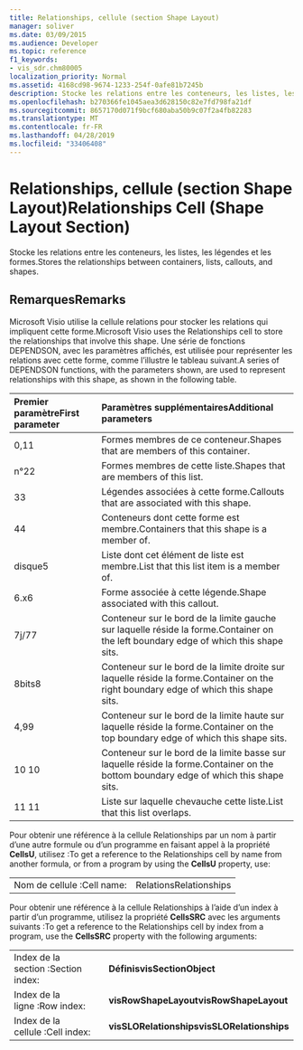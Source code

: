```yaml
---
title: Relationships, cellule (section Shape Layout)
manager: soliver
ms.date: 03/09/2015
ms.audience: Developer
ms.topic: reference
f1_keywords:
- vis_sdr.chm80005
localization_priority: Normal
ms.assetid: 4168cd98-9674-1233-254f-0afe81b7245b
description: Stocke les relations entre les conteneurs, les listes, les légendes et les formes.
ms.openlocfilehash: b270366fe1045aea3d628150c82e7fd798fa21df
ms.sourcegitcommit: 8657170d071f9bcf680aba50b9c07f2a4fb82283
ms.translationtype: MT
ms.contentlocale: fr-FR
ms.lasthandoff: 04/28/2019
ms.locfileid: "33406408"
---
```

# <a name="relationships-cell-shape-layout-section"></a><span data-ttu-id="16dcb-103">Relationships, cellule (section Shape Layout)</span><span class="sxs-lookup"><span data-stu-id="16dcb-103">Relationships Cell (Shape Layout Section)</span></span>

<span data-ttu-id="16dcb-104">Stocke les relations entre les conteneurs, les listes, les légendes et les formes.</span><span class="sxs-lookup"><span data-stu-id="16dcb-104">Stores the relationships between containers, lists, callouts, and shapes.</span></span> 
  
## <a name="remarks"></a><span data-ttu-id="16dcb-105">Remarques</span><span class="sxs-lookup"><span data-stu-id="16dcb-105">Remarks</span></span>

 <span data-ttu-id="16dcb-106">Microsoft Visio utilise la cellule relations pour stocker les relations qui impliquent cette forme.</span><span class="sxs-lookup"><span data-stu-id="16dcb-106">Microsoft Visio uses the Relationships cell to store the relationships that involve this shape.</span></span> <span data-ttu-id="16dcb-107">Une série de fonctions DEPENDSON, avec les paramètres affichés, est utilisée pour représenter les relations avec cette forme, comme l’illustre le tableau suivant.</span><span class="sxs-lookup"><span data-stu-id="16dcb-107">A series of DEPENDSON functions, with the parameters shown, are used to represent relationships with this shape, as shown in the following table.</span></span> 
  
|<span data-ttu-id="16dcb-108">**Premier paramètre**</span><span class="sxs-lookup"><span data-stu-id="16dcb-108">**First parameter**</span></span>|<span data-ttu-id="16dcb-109">**Paramètres supplémentaires**</span><span class="sxs-lookup"><span data-stu-id="16dcb-109">**Additional parameters**</span></span>|
|:-----|:-----|
|<span data-ttu-id="16dcb-110">0,1</span><span class="sxs-lookup"><span data-stu-id="16dcb-110">1</span></span>  <br/> |<span data-ttu-id="16dcb-111">Formes membres de ce conteneur.</span><span class="sxs-lookup"><span data-stu-id="16dcb-111">Shapes that are members of this container.</span></span>  <br/> |
|<span data-ttu-id="16dcb-112">n°2</span><span class="sxs-lookup"><span data-stu-id="16dcb-112">2</span></span>  <br/> |<span data-ttu-id="16dcb-113">Formes membres de cette liste.</span><span class="sxs-lookup"><span data-stu-id="16dcb-113">Shapes that are members of this list.</span></span>  <br/> |
|<span data-ttu-id="16dcb-114">3</span><span class="sxs-lookup"><span data-stu-id="16dcb-114">3</span></span>  <br/> |<span data-ttu-id="16dcb-115">Légendes associées à cette forme.</span><span class="sxs-lookup"><span data-stu-id="16dcb-115">Callouts that are associated with this shape.</span></span>  <br/> |
|<span data-ttu-id="16dcb-116">4</span><span class="sxs-lookup"><span data-stu-id="16dcb-116">4</span></span>  <br/> |<span data-ttu-id="16dcb-117">Conteneurs dont cette forme est membre.</span><span class="sxs-lookup"><span data-stu-id="16dcb-117">Containers that this shape is a member of.</span></span>  <br/> |
|<span data-ttu-id="16dcb-118">disque</span><span class="sxs-lookup"><span data-stu-id="16dcb-118">5</span></span>  <br/> |<span data-ttu-id="16dcb-119">Liste dont cet élément de liste est membre.</span><span class="sxs-lookup"><span data-stu-id="16dcb-119">List that this list item is a member of.</span></span>  <br/> |
|<span data-ttu-id="16dcb-120">6.x</span><span class="sxs-lookup"><span data-stu-id="16dcb-120">6</span></span>  <br/> |<span data-ttu-id="16dcb-121">Forme associée à cette légende.</span><span class="sxs-lookup"><span data-stu-id="16dcb-121">Shape associated with this callout.</span></span>  <br/> |
|<span data-ttu-id="16dcb-122">7j/7</span><span class="sxs-lookup"><span data-stu-id="16dcb-122">7</span></span>  <br/> |<span data-ttu-id="16dcb-123">Conteneur sur le bord de la limite gauche sur laquelle réside la forme.</span><span class="sxs-lookup"><span data-stu-id="16dcb-123">Container on the left boundary edge of which this shape sits.</span></span>  <br/> |
|<span data-ttu-id="16dcb-124">8bits</span><span class="sxs-lookup"><span data-stu-id="16dcb-124">8</span></span>  <br/> |<span data-ttu-id="16dcb-125">Conteneur sur le bord de la limite droite sur laquelle réside la forme.</span><span class="sxs-lookup"><span data-stu-id="16dcb-125">Container on the right boundary edge of which this shape sits.</span></span>  <br/> |
|<span data-ttu-id="16dcb-126">4,9</span><span class="sxs-lookup"><span data-stu-id="16dcb-126">9</span></span>  <br/> |<span data-ttu-id="16dcb-127">Conteneur sur le bord de la limite haute sur laquelle réside la forme.</span><span class="sxs-lookup"><span data-stu-id="16dcb-127">Container on the top boundary edge of which this shape sits.</span></span>  <br/> |
|<span data-ttu-id="16dcb-128">10 </span><span class="sxs-lookup"><span data-stu-id="16dcb-128">10</span></span>  <br/> |<span data-ttu-id="16dcb-129">Conteneur sur le bord de la limite basse sur laquelle réside la forme.</span><span class="sxs-lookup"><span data-stu-id="16dcb-129">Container on the bottom boundary edge of which this shape sits.</span></span>  <br/> |
|<span data-ttu-id="16dcb-130">11 </span><span class="sxs-lookup"><span data-stu-id="16dcb-130">11</span></span>  <br/> |<span data-ttu-id="16dcb-131">Liste sur laquelle chevauche cette liste.</span><span class="sxs-lookup"><span data-stu-id="16dcb-131">List that this list overlaps.</span></span>  <br/> |
   
<span data-ttu-id="16dcb-132">Pour obtenir une référence à la cellule Relationships par un nom à partir d’une autre formule ou d’un programme en faisant appel à la propriété **CellsU**, utilisez :</span><span class="sxs-lookup"><span data-stu-id="16dcb-132">To get a reference to the Relationships cell by name from another formula, or from a program by using the **CellsU** property, use:</span></span> 
  
|||
|:-----|:-----|
|<span data-ttu-id="16dcb-133">Nom de cellule :</span><span class="sxs-lookup"><span data-stu-id="16dcb-133">Cell name:</span></span>  <br/> |<span data-ttu-id="16dcb-134">Relations</span><span class="sxs-lookup"><span data-stu-id="16dcb-134">Relationships</span></span>  <br/> |
   
<span data-ttu-id="16dcb-135">Pour obtenir une référence à la cellule Relationships à l’aide d’un index à partir d’un programme, utilisez la propriété **CellsSRC** avec les arguments suivants :</span><span class="sxs-lookup"><span data-stu-id="16dcb-135">To get a reference to the Relationships cell by index from a program, use the **CellsSRC** property with the following arguments:</span></span> 
  
|||
|:-----|:-----|
|<span data-ttu-id="16dcb-136">Index de la section :</span><span class="sxs-lookup"><span data-stu-id="16dcb-136">Section index:</span></span>  <br/> |<span data-ttu-id="16dcb-137">**Définis**</span><span class="sxs-lookup"><span data-stu-id="16dcb-137">**visSectionObject**</span></span> <br/> |
|<span data-ttu-id="16dcb-138">Index de la ligne :</span><span class="sxs-lookup"><span data-stu-id="16dcb-138">Row index:</span></span>  <br/> |<span data-ttu-id="16dcb-139">**visRowShapeLayout**</span><span class="sxs-lookup"><span data-stu-id="16dcb-139">**visRowShapeLayout**</span></span> <br/> |
|<span data-ttu-id="16dcb-140">Index de la cellule :</span><span class="sxs-lookup"><span data-stu-id="16dcb-140">Cell index:</span></span>  <br/> |<span data-ttu-id="16dcb-141">**visSLORelationships**</span><span class="sxs-lookup"><span data-stu-id="16dcb-141">**visSLORelationships**</span></span> <br/> |
   

